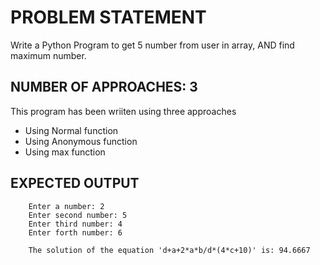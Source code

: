 # PROBLEM STATEMENT
Write a Python Program to get 5 number from user in array, AND find maximum number.

## NUMBER OF APPROACHES: 3
This program has been wriiten using three approaches
- Using Normal function
- Using Anonymous function
- Using max function

## EXPECTED OUTPUT
        Enter a number: 2
        Enter second number: 5
        Enter third number: 4
        Enter forth number: 6

        The solution of the equation 'd+a+2*a*b/d*(4*c+10)' is: 94.6667